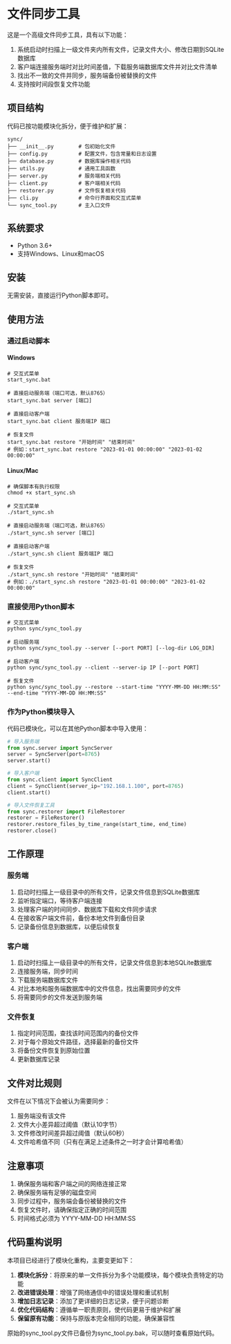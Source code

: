 # 文件同步工具

这是一个高级文件同步工具，具有以下功能：

1. 系统启动时扫描上一级文件夹内所有文件，记录文件大小、修改日期到SQLite数据库
2. 客户端连接服务端时对比时间差值，下载服务端数据库文件并对比文件清单
3. 找出不一致的文件并同步，服务端备份被替换的文件
4. 支持按时间段恢复文件功能

## 项目结构

代码已按功能模块化拆分，便于维护和扩展：

```
sync/
├── __init__.py        # 包初始化文件
├── config.py          # 配置文件，包含常量和日志设置
├── database.py        # 数据库操作相关代码
├── utils.py           # 通用工具函数
├── server.py          # 服务端相关代码
├── client.py          # 客户端相关代码
├── restorer.py        # 文件恢复相关代码
├── cli.py             # 命令行界面和交互式菜单
└── sync_tool.py       # 主入口文件
```

## 系统要求

- Python 3.6+
- 支持Windows、Linux和macOS

## 安装

无需安装，直接运行Python脚本即可。

## 使用方法

### 通过启动脚本

#### Windows

```
# 交互式菜单
start_sync.bat

# 直接启动服务端（端口可选，默认8765）
start_sync.bat server [端口]

# 直接启动客户端
start_sync.bat client 服务端IP 端口

# 恢复文件
start_sync.bat restore "开始时间" "结束时间"
# 例如：start_sync.bat restore "2023-01-01 00:00:00" "2023-01-02 00:00:00"
```

#### Linux/Mac

```
# 确保脚本有执行权限
chmod +x start_sync.sh

# 交互式菜单
./start_sync.sh

# 直接启动服务端（端口可选，默认8765）
./start_sync.sh server [端口]

# 直接启动客户端
./start_sync.sh client 服务端IP 端口

# 恢复文件
./start_sync.sh restore "开始时间" "结束时间"
# 例如：./start_sync.sh restore "2023-01-01 00:00:00" "2023-01-02 00:00:00"
```

### 直接使用Python脚本

```
# 交互式菜单
python sync/sync_tool.py

# 启动服务端
python sync/sync_tool.py --server [--port PORT] [--log-dir LOG_DIR]

# 启动客户端
python sync/sync_tool.py --client --server-ip IP [--port PORT]

# 恢复文件
python sync/sync_tool.py --restore --start-time "YYYY-MM-DD HH:MM:SS" --end-time "YYYY-MM-DD HH:MM:SS"
```

### 作为Python模块导入

代码已模块化，可以在其他Python脚本中导入使用：

```python
# 导入服务端
from sync.server import SyncServer
server = SyncServer(port=8765)
server.start()

# 导入客户端
from sync.client import SyncClient
client = SyncClient(server_ip="192.168.1.100", port=8765)
client.start()

# 导入文件恢复工具
from sync.restorer import FileRestorer
restorer = FileRestorer()
restorer.restore_files_by_time_range(start_time, end_time)
restorer.close()
```

## 工作原理

### 服务端

1. 启动时扫描上一级目录中的所有文件，记录文件信息到SQLite数据库
2. 监听指定端口，等待客户端连接
3. 处理客户端的时间同步、数据库下载和文件同步请求
4. 在接收客户端文件前，备份本地文件到备份目录
5. 记录备份信息到数据库，以便后续恢复

### 客户端

1. 启动时扫描上一级目录中的所有文件，记录文件信息到本地SQLite数据库
2. 连接服务端，同步时间
3. 下载服务端数据库文件
4. 对比本地和服务端数据库中的文件信息，找出需要同步的文件
5. 将需要同步的文件发送到服务端

### 文件恢复

1. 指定时间范围，查找该时间范围内的备份文件
2. 对于每个原始文件路径，选择最新的备份文件
3. 将备份文件恢复到原始位置
4. 更新数据库记录

## 文件对比规则

文件在以下情况下会被认为需要同步：

1. 服务端没有该文件
2. 文件大小差异超过阈值（默认10字节）
3. 文件修改时间差异超过阈值（默认60秒）
4. 文件哈希值不同（只有在满足上述条件之一时才会计算哈希值）

## 注意事项

1. 确保服务端和客户端之间的网络连接正常
2. 确保服务端有足够的磁盘空间
3. 同步过程中，服务端会备份被替换的文件
4. 恢复文件时，请确保指定正确的时间范围
5. 时间格式必须为 YYYY-MM-DD HH:MM:SS

## 代码重构说明

本项目已经进行了模块化重构，主要变更如下：

1. **模块化拆分**：将原来的单一文件拆分为多个功能模块，每个模块负责特定的功能
2. **改进错误处理**：增强了网络通信中的错误处理和重试机制
3. **增加日志记录**：添加了更详细的日志记录，便于问题诊断
4. **优化代码结构**：遵循单一职责原则，使代码更易于维护和扩展
5. **保留原有功能**：保持与原版本完全相同的功能，确保兼容性

原始的sync_tool.py文件已备份为sync_tool.py.bak，可以随时查看原始代码。
